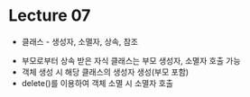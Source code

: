 # Lecture 07
* 클래스 - 생성자, 소멸자, 상속, 참조

- 부모로부터 상속 받은 자식 클래스는 부모 생성자, 소멸자 호출 가능
- 객체 생성 시 해당 클래스의 생성자 생성(부모 포함)
- delete()를 이용하여 객체 소멸 시 소멸자 호출

